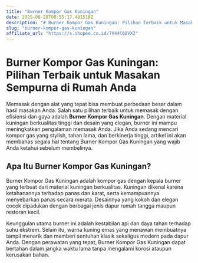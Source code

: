 ```yaml
---
title: "Burner Kompor Gas Kuningan"
date: 2025-08-28T08:55:17.481518Z
description: "# Burner Kompor Gas Kuningan: Pilihan Terbaik untuk Masakan Sempurna di Rumah Anda..."
slug: "burner-kompor-gas-kuningan"
affiliate_url: "https://s.shopee.co.id/7V44C68VX2"
---
```

# Burner Kompor Gas Kuningan: Pilihan Terbaik untuk Masakan Sempurna di Rumah Anda

Memasak dengan alat yang tepat bisa membuat perbedaan besar dalam hasil masakan Anda. Salah satu pilihan terbaik untuk memasak dengan efisiensi dan gaya adalah **Burner Kompor Gas Kuningan**. Dengan material kuningan berkualitas tinggi dan desain yang elegan, burner ini mampu meningkatkan pengalaman memasak Anda. Jika Anda sedang mencari kompor gas yang stylish, tahan lama, dan berkinerja tinggi, artikel ini akan membahas segala hal tentang Burner Kompor Gas Kuningan yang wajib Anda ketahui sebelum membelinya.

## Apa Itu Burner Kompor Gas Kuningan?

Burner Kompor Gas Kuningan adalah kompor gas dengan kepala burner yang terbuat dari material kuningan berkualitas. Kuningan dikenal karena ketahanannya terhadap panas dan karat, serta kemampuannya menyebarkan panas secara merata. Desainnya yang kokoh dan elegan cocok dipadukan dengan berbagai jenis dapur rumah tangga maupun restoran kecil.

Keunggulan utama burner ini adalah kestabilan api dan daya tahan terhadap suhu ekstrem. Selain itu, warna kuning emas yang menawan membuatnya tampil menarik dan memberi sentuhan klasik sekaligus modern pada dapur Anda. Dengan perawatan yang tepat, Burner Kompor Gas Kuningan dapat bertahan dalam jangka waktu lama tanpa mengalami korosi ataupun kerusakan bahan.

## Keunggulan Burner Kompor Gas Kuningan

- **Material Berkualitas Tinggi:** Kuningan memiliki daya tahan terhadap panas dan korosi, memastikan kompor tetap awet dan tampil menarik dari waktu ke waktu.
- **Distribusi Panas Merata:** Kepala burner dari kuningan mampu menyebarkan api secara merata, mempercepat proses memasak dan membuat hasil masakan lebih sempurna.
- **Desain Elegan:** Warna kuning emas dan bentuk yang kokoh memberikan kesan mewah dan cocok untuk dapur modern maupun tradisional.
- **Tahan Karat dan Korosi:** Ideal digunakan di lingkungan dapur yang sering terkena uap dan kelembapan.
- **Mudah Dibersihkan:** Permukaannya yang halus dan bahan kuningan memudahkan perawatan dan pembersihan rutin.

## Tips Merawat Burner Kompor Gas Kuningan

1. **Rutin Bersihkan Setelah Pemakaian:** Cuci dengan kain lembut dan sabun ringan untuk menghilangkan noda dan minyak agar tetap bersih dan mengkilap.
2. **Hindari Penggunaan Bahan Abrasif:** Untuk mencegah goresan yang dapat merusak permukaan kuningan.
3. **Olesi dengan Minyak Khusus Kuningan:** Sesekali lap dengan minyak mineral agar permukaan tetap bersinar dan terlindungi dari oksidasi.
4. **Periksa Komponen Secara Berkala:** Pastikan tidak ada kebocoran atau kerusakan pada bagian-bagian kecil.

## Kekurangan Burner Kompor Gas Kuningan

| **Kelebihan** | **Kekurangan** |
|----------------|----------------|
| Material kuningan yang tahan lama | Harga cenderung lebih mahal dibandingkan bahan lain |
| Distribusi panas merata | Memerlukan perawatan rutin agar tetap kinclong |
| Desain menarik dan elegan | Bentuk yang sedikit lebih berat dan besar untuk beberapa model |
| Tahan karat dan korosi | Tidak cocok untuk dapur yang sering terkena air langsung berat |

## Siapa yang Cocok Menggunakan Burner Kompor Gas Kuningan?

Burner Kompor Gas Kuningan sangat cocok untuk:

- **Kitchens di rumah dengan estetika tinggi** yang menginginkan tampilan klasik sekaligus modern.
- **Restoran kecil dan cafe** yang membutuhkan alat memasak yang tahan lama dan efisien.
- **Penggemar masakan rumahan** yang ingin memasak dengan alat berkualitas tinggi.
- **Pengguna yang memperhatikan keindahan dapur** dan ingin menambahkan nilai estetika.

## Dimana Membeli Burner Kompor Gas Kuningan Berkualitas?

Pastikan Anda membeli produk yang asli dan berkualitas dari penjual terpercaya. Banyak toko online dan marketplace menawarkan Burner Kompor Gas Kuningan dengan berbagai model dan harga. Untuk memastikan Anda mendapatkan produk terbaik, perhatikan ulasan pengguna dan deskripsi produk dengan cermat.

Jika Anda ingin membeli Burner Kompor Gas Kuningan yang berkualitas dan terpercaya, kami merekomendasikan untuk membelinya melalui tautan berikut: [Klik di sini untuk pembelian](https://s.shopee.co.id/7V44C68VX2).

## Kesimpulan

Burner Kompor Gas Kuningan adalah pilihan tepat bagi mereka yang mengutamakan kualitas, keindahan, dan daya tahan dalam perlengkapan dapur. Dengan sifat tahan karat, distribusi panas merata, serta desain yang menawan, produk ini mampu meningkatkan pengalaman memasak Anda di rumah atau di usaha kecil. Meskipun harganya sedikit lebih tinggi, manfaat jangka panjang dan estetika yang ditawarkan sepadan.

Jangan ragu untuk berinvestasi pada alat masak berkualitas ini agar setiap hidangan yang Anda buat menjadi lebih sempurna dan memuaskan.

---

**Ingin mendapatkan Burner Kompor Gas Kuningan terbaik?** Klik link berikut untuk pembelian yang aman dan terpercaya: [https://s.shopee.co.id/7V44C68VX2](https://s.shopee.co.id/7V44C68VX2). Segera miliki alat dapur yang dapat menunjang kualitas masakan dan tampilan dapur Anda!